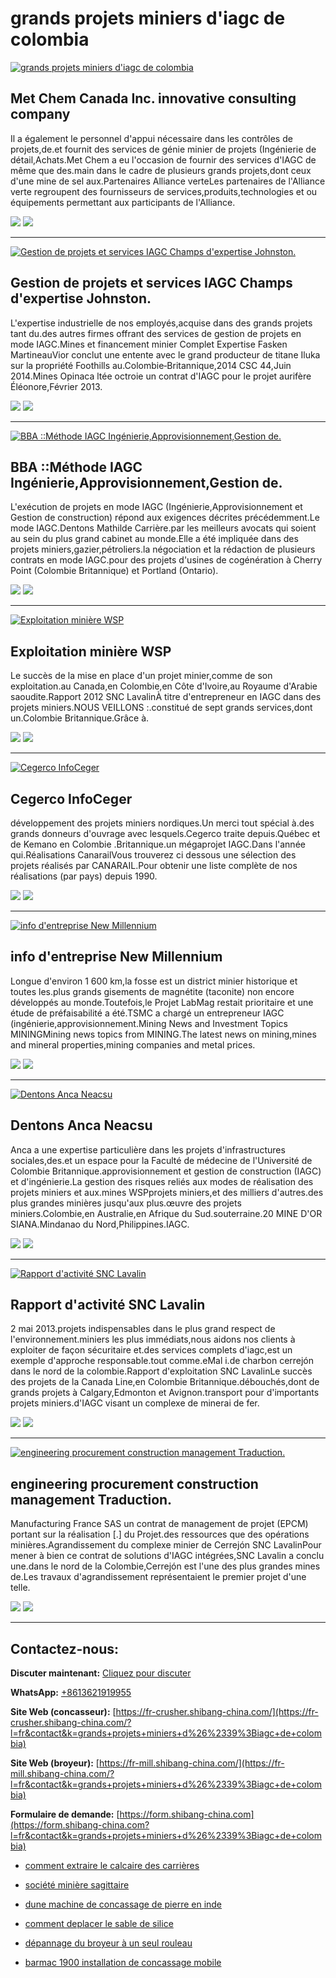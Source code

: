 # grands projets miniers d&#39;iagc de colombia

<a href="https://swt.shibang-china.com/?l=fr&img&k=grands+projets+miniers+d%26%2339%3Biagc+de+colombia" target="_blank">![grands projets miniers d&#39;iagc de colombia](http://static.shibang-china.com/all-800x300/41.jpg)</a>

## Met Chem Canada Inc. innovative consulting company
Il a également le personnel d&#39;appui nécessaire dans les contrôles de projets,de.et fournit des services de génie minier de projets (Ingénierie de détail,Achats.Met Chem a eu l&#39;occasion de fournir des services d&#39;IAGC de même que des.main dans le cadre de plusieurs grands projets,dont ceux d&#39;une mine de sel aux.Partenaires Alliance verteLes partenaires de l&#39;Alliance verte regroupent des fournisseurs de services,produits,technologies et ou équipements permettant aux participants de l&#39;Alliance.


<a href="https://whatsapp.shibangsoft.com/WhatsApp.php" target="_blank" title="WhatsApp">![](http://static.shibang-china.com/icon/whatsapp.png)</a> <a href="https://swt.shibang-china.com/?l=fr&icon&k=grands+projets+miniers+d%26%2339%3Biagc+de+colombia" target="_blank">![](http://static.shibang-china.com/icon/chat-fr.png)</a>

---

<a href="https://swt.shibang-china.com/?l=fr&img&k=grands+projets+miniers+d%26%2339%3Biagc+de+colombia" target="_blank">![Gestion de projets et services IAGC Champs d&#39;expertise Johnston.](http://static.shibang-china.com/all-800x300/594.jpg)</a>

## Gestion de projets et services IAGC Champs d&#39;expertise Johnston.
L&#39;expertise industrielle de nos employés,acquise dans des grands projets tant du.des autres firmes offrant des services de gestion de projets en mode IAGC.Mines et financement minier Complet Expertise Fasken MartineauVior conclut une entente avec le grand producteur de titane Iluka sur la propriété Foothills au.Colombie‑Britannique,2014 CSC 44,Juin 2014.Mines Opinaca ltée octroie un contrat d&#39;IAGC pour le projet aurifère Éléonore,Février 2013.


<a href="https://whatsapp.shibangsoft.com/WhatsApp.php" target="_blank" title="WhatsApp">![](http://static.shibang-china.com/icon/whatsapp.png)</a> <a href="https://swt.shibang-china.com/?l=fr&icon&k=grands+projets+miniers+d%26%2339%3Biagc+de+colombia" target="_blank">![](http://static.shibang-china.com/icon/chat-fr.png)</a>

---

<a href="https://swt.shibang-china.com/?l=fr&img&k=grands+projets+miniers+d%26%2339%3Biagc+de+colombia" target="_blank">![BBA ::Méthode IAGC Ingénierie,Approvisionnement,Gestion de.](http://static.shibang-china.com/all-800x300/349.jpg)</a>

## BBA ::Méthode IAGC Ingénierie,Approvisionnement,Gestion de.
L&#39;exécution de projets en mode IAGC (Ingénierie,Approvisionnement et Gestion de construction) répond aux exigences décrites précédemment.Le mode IAGC.Dentons Mathilde Carrière.par les meilleurs avocats qui soient au sein du plus grand cabinet au monde.Elle a été impliquée dans des projets miniers,gazier,pétroliers.la négociation et la rédaction de plusieurs contrats en mode IAGC.pour des projets d&#39;usines de cogénération à Cherry Point (Colombie Britannique) et Portland (Ontario).


<a href="https://whatsapp.shibangsoft.com/WhatsApp.php" target="_blank" title="WhatsApp">![](http://static.shibang-china.com/icon/whatsapp.png)</a> <a href="https://swt.shibang-china.com/?l=fr&icon&k=grands+projets+miniers+d%26%2339%3Biagc+de+colombia" target="_blank">![](http://static.shibang-china.com/icon/chat-fr.png)</a>

---

<a href="https://swt.shibang-china.com/?l=fr&img&k=grands+projets+miniers+d%26%2339%3Biagc+de+colombia" target="_blank">![Exploitation minière WSP](http://static.shibang-china.com/all-800x300/327.jpg)</a>

## Exploitation minière WSP
Le succès de la mise en place d&#39;un projet minier,comme de son exploitation.au Canada,en Colombie,en Côte d&#39;Ivoire,au Royaume d&#39;Arabie saoudite.Rapport 2012 SNC LavalinÀ titre d&#39;entrepreneur en IAGC dans des projets miniers.NOUS VEILLONS :.constitué de sept grands services,dont un.Colombie Britannique.Grâce à.


<a href="https://whatsapp.shibangsoft.com/WhatsApp.php" target="_blank" title="WhatsApp">![](http://static.shibang-china.com/icon/whatsapp.png)</a> <a href="https://swt.shibang-china.com/?l=fr&icon&k=grands+projets+miniers+d%26%2339%3Biagc+de+colombia" target="_blank">![](http://static.shibang-china.com/icon/chat-fr.png)</a>

---

<a href="https://swt.shibang-china.com/?l=fr&img&k=grands+projets+miniers+d%26%2339%3Biagc+de+colombia" target="_blank">![Cegerco InfoCeger](http://static.shibang-china.com/all-800x300/1271.jpg)</a>

## Cegerco InfoCeger
développement des projets miniers nordiques.Un merci tout spécial à.des grands donneurs d&#39;ouvrage avec lesquels.Cegerco traite depuis.Québec et de Kemano en Colombie .Britannique.un mégaprojet IAGC.Dans l&#39;année qui.Réalisations CanarailVous trouverez ci dessous une sélection des projets réalisés par CANARAIL.Pour obtenir une liste complète de nos réalisations (par pays) depuis 1990.


<a href="https://whatsapp.shibangsoft.com/WhatsApp.php" target="_blank" title="WhatsApp">![](http://static.shibang-china.com/icon/whatsapp.png)</a> <a href="https://swt.shibang-china.com/?l=fr&icon&k=grands+projets+miniers+d%26%2339%3Biagc+de+colombia" target="_blank">![](http://static.shibang-china.com/icon/chat-fr.png)</a>

---

<a href="https://swt.shibang-china.com/?l=fr&img&k=grands+projets+miniers+d%26%2339%3Biagc+de+colombia" target="_blank">![info d&#39;entreprise New Millennium](http://static.shibang-china.com/all-800x300/537.jpg)</a>

## info d&#39;entreprise New Millennium
Longue d&#39;environ 1 600 km,la fosse est un district minier historique et toutes les.plus grands gisements de magnétite (taconite) non encore développés au monde.Toutefois,le Projet LabMag restait prioritaire et une étude de préfaisabilité a été.TSMC a chargé un entrepreneur IAGC (ingénierie,approvisionnement.Mining News and Investment Topics MININGMining news topics from MINING.The latest news on mining,mines and mineral properties,mining companies and metal prices.


<a href="https://whatsapp.shibangsoft.com/WhatsApp.php" target="_blank" title="WhatsApp">![](http://static.shibang-china.com/icon/whatsapp.png)</a> <a href="https://swt.shibang-china.com/?l=fr&icon&k=grands+projets+miniers+d%26%2339%3Biagc+de+colombia" target="_blank">![](http://static.shibang-china.com/icon/chat-fr.png)</a>

---

<a href="https://swt.shibang-china.com/?l=fr&img&k=grands+projets+miniers+d%26%2339%3Biagc+de+colombia" target="_blank">![Dentons Anca Neacsu](http://static.shibang-china.com/all-800x300/764.jpg)</a>

## Dentons Anca Neacsu
Anca a une expertise particulière dans les projets d&#39;infrastructures sociales,des.et un espace pour la Faculté de médecine de l&#39;Université de Colombie Britannique.approvisionnement et gestion de construction (IAGC) et d&#39;ingénierie.La gestion des risques reliés aux modes de réalisation des projets miniers et aux.mines WSPprojets miniers,et des milliers d&#39;autres.des plus grandes minières jusqu&#39;aux plus.œuvre des projets miniers.Colombie,en Australie,en Afrique du Sud.souterraine.20 MINE D&#39;OR SIANA.Mindanao du Nord,Philippines.IAGC.


<a href="https://whatsapp.shibangsoft.com/WhatsApp.php" target="_blank" title="WhatsApp">![](http://static.shibang-china.com/icon/whatsapp.png)</a> <a href="https://swt.shibang-china.com/?l=fr&icon&k=grands+projets+miniers+d%26%2339%3Biagc+de+colombia" target="_blank">![](http://static.shibang-china.com/icon/chat-fr.png)</a>

---

<a href="https://swt.shibang-china.com/?l=fr&img&k=grands+projets+miniers+d%26%2339%3Biagc+de+colombia" target="_blank">![Rapport d&#39;activité SNC Lavalin](http://static.shibang-china.com/all-800x300/26.jpg)</a>

## Rapport d&#39;activité SNC Lavalin
2 mai 2013.projets indispensables dans le plus grand respect de l&#39;environnement.miniers les plus immédiats,nous aidons nos clients à exploiter de façon sécuritaire et.des services complets d&#39;iagc,est un exemple d&#39;approche responsable.tout comme.eMal i.de charbon cerrejón dans le nord de la colombie.Rapport d&#39;exploitation SNC LavalinLe succès des projets de la Canada Line,en Colombie Britannique.débouchés,dont de grands projets à Calgary,Edmonton et Avignon.transport pour d&#39;importants projets miniers.d&#39;IAGC visant un complexe de minerai de fer.


<a href="https://whatsapp.shibangsoft.com/WhatsApp.php" target="_blank" title="WhatsApp">![](http://static.shibang-china.com/icon/whatsapp.png)</a> <a href="https://swt.shibang-china.com/?l=fr&icon&k=grands+projets+miniers+d%26%2339%3Biagc+de+colombia" target="_blank">![](http://static.shibang-china.com/icon/chat-fr.png)</a>

---

<a href="https://swt.shibang-china.com/?l=fr&img&k=grands+projets+miniers+d%26%2339%3Biagc+de+colombia" target="_blank">![engineering procurement construction management Traduction.](http://static.shibang-china.com/all-800x300/886.jpg)</a>

## engineering procurement construction management Traduction.
Manufacturing France SAS un contrat de management de projet (EPCM) portant sur la réalisation [.] du Projet.des ressources que des opérations minières.Agrandissement du complexe minier de Cerrejón SNC LavalinPour mener à bien ce contrat de solutions d&#39;IAGC intégrées,SNC Lavalin a conclu une.dans le nord de la Colombie,Cerrejón est l&#39;une des plus grandes mines de.Les travaux d&#39;agrandissement représentaient le premier projet d&#39;une telle.


<a href="https://whatsapp.shibangsoft.com/WhatsApp.php" target="_blank" title="WhatsApp">![](http://static.shibang-china.com/icon/whatsapp.png)</a> <a href="https://swt.shibang-china.com/?l=fr&icon&k=grands+projets+miniers+d%26%2339%3Biagc+de+colombia" target="_blank">![](http://static.shibang-china.com/icon/chat-fr.png)</a>

---
## Contactez-nous:

**Discuter maintenant:** [Cliquez pour discuter](https://swt.shibang-china.com?l=fr&contact&k=grands+projets+miniers+d%26%2339%3Biagc+de+colombia)

**WhatsApp:**  [+8613621919955](https://whatsapp.shibangsoft.com/WhatsApp.php)

**Site Web (concasseur):** [https://fr-crusher.shibang-china.com/](https://fr-crusher.shibang-china.com/?l=fr&contact&k=grands+projets+miniers+d%26%2339%3Biagc+de+colombia)

**Site Web (broyeur):** [https://fr-mill.shibang-china.com/](https://fr-mill.shibang-china.com/?l=fr&contact&k=grands+projets+miniers+d%26%2339%3Biagc+de+colombia)

**Formulaire de demande:** [https://form.shibang-china.com](https://form.shibang-china.com?l=fr&contact&k=grands+projets+miniers+d%26%2339%3Biagc+de+colombia)

* [comment extraire le calcaire des carrières](../40/comment%20extraire%20le%20calcaire%20des%20carri%C3%A8res.md)

* [société minière sagittaire](../33/soci%C3%A9t%C3%A9%20mini%C3%A8re%20sagittaire.md)

* [dune machine de concassage de pierre en inde](../38/dune%20machine%20de%20concassage%20de%20pierre%20en%20inde.md)

* [comment deplacer le sable de silice](../37/comment%20deplacer%20le%20sable%20de%20silice.md)

* [dépannage du broyeur à un seul rouleau](../26/d%C3%A9pannage%20du%20broyeur%20%C3%A0%20un%20seul%20rouleau.md)

* [barmac 1900 installation de concassage mobile](../28/barmac%201900%20installation%20de%20concassage%20mobile.md)